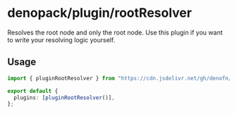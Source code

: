 # denopack/plugin/rootResolver

Resolves the root node and only the root node.
Use this plugin if you want to write your resolving logic yourself.

## Usage

```ts
import { pluginRootResolver } from "https://cdn.jsdelivr.net/gh/denofn/denopack@latest/plugin/rootResolver/mod.ts";

export default {
  plugins: [pluginRootResolver()],
};
```
